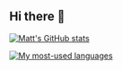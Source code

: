 ## Hi there 👋

[![Matt's GitHub stats](https://github-readme-stats.vercel.app/api?username=jharrisong830&show_icons=true&hide_rank=true&include_all_commits=true&hide=contribs,issues&show=prs_merged&theme=catppuccin_mocha)](https://github.com/anuraghazra/github-readme-stats)

[![My most-used languages](https://github-readme-stats.vercel.app/api/top-langs/?username=jharrisong830&layout=compact&hide=html,handlebars,css&langs_count=10&theme=catppuccin_mocha&exclude_repo=cs546-group7)](https://github.com/anuraghazra/github-readme-stats)
